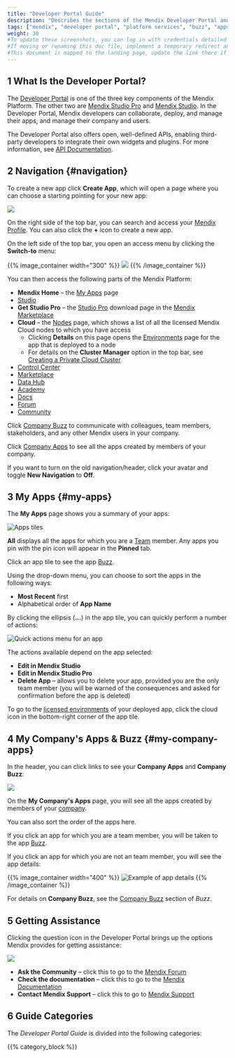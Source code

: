 ```yaml
---
title: "Developer Portal Guide"
description: "Describes the sections of the Mendix Developer Portal and links to more detailed documents in the guide."
tags: ["mendix", "developer portal", "platform services", "buzz", "apps", "community", "marketplace", "academy", "forum", "docs", "documentation"]
weight: 30
#To update these screenshots, you can log in with credentials detailed in How to Update Screenshots Using Team Apps.
#If moving or renaming this doc file, implement a temporary redirect and let the respective team know they should update the URL in the product. See Mapping to Products for more details.
#This document is mapped to the landing page, update the link there if renaming or moving the doc file.
---
```


## 1 What Is the Developer Portal?

The [Developer Portal](http://sprintr.home.mendix.com) is one of the three key components of the Mendix Platform. The other two are [Mendix Studio Pro](/refguide/modeling) and [Mendix Studio](/studio/). In the Developer Portal, Mendix developers can collaborate, deploy, and manage their apps, and manage their company and users. 

The Developer Portal also offers open, well-defined APIs, enabling third-party developers to integrate their own widgets and plugins. For more information, see [API Documentation](/apidocs-mxsdk/apidocs/).

## 2 Navigation {#navigation}

To create a new app click **Create App**, which will open a page where you can choose a starting pointing for your new app:

![](attachments/create-app.png)

On the right side of the top bar, you can search and access your [Mendix Profile](/developerportal/community-tools/mendix-profile). You can also click the **+** icon to create a new app.

On the left side of the top bar, you open an access menu by clicking the **Switch-to** menu:

{{% image_container width="300" %}}
![](attachments/switcher.png)
{{% /image_container %}}

You can then access the following parts of the Mendix Platform:

* **Mendix Home** – the [My Apps](/developerportal#my-apps) page
* [Studio](/studio/)
* **Get Studio Pro** – the [Studio Pro](/refguide/) download page in the [Mendix Marketplace](/appstore/)
* **Cloud**  – the [Nodes](/developerportal/deploy/node-permissions) page, which shows a list of all the licensed Mendix Cloud nodes to which you have access
	* Clicking **Details** on this page opens the [Environments](/developerportal/deploy/environments) page for the app that is deployed to a node
	* For details on the **Cluster Manager** option in the top bar, see [Creating a Private Cloud Cluster](/developerportal/deploy/private-cloud-cluster)
* [Control Center](/developerportal/control-center/)
* [Marketplace](/appstore/)
* [Data Hub](/data-hub/)
* [Academy](https://academy.mendix.com/link/home)
* [Docs](https://docs.mendix.com/)
* [Forum](/developerportal/community-tools/mendix-forum)
* [Community](community-tools)

Click [Company Buzz](collaborate/buzz) to communicate with colleagues, team members, stakeholders, and any other Mendix users in your company.

Click [Company Apps](/developerportal#my-company-apps) to see all the apps created by members of your company.

If you want to turn on the old navigation/header, click your avatar and toggle **New Navigation** to **Off**.

## 3 My Apps {#my-apps}

The **My Apps** page shows you a summary of your apps:

![Apps tiles](attachments/apps-tiles.jpg)

**All** displays all the apps for which you are a [Team](/developerportal/collaborate/team) member. Any apps you pin with the pin icon will appear in the **Pinned** tab. 

Click an app tile to see the app [Buzz](/developerportal/collaborate/buzz).

Using the drop-down menu, you can choose to sort the apps in the following ways:

* **Most Recent** first
* Alphabetical order of **App Name**

By clicking the ellipsis (**…**) in the app tile, you can quickly perform a number of actions:

![Quick actions menu for an app](attachments/quick-action-menu.jpg)

The actions available depend on the app selected:

* **Edit in Mendix Studio**
* **Edit in Mendix Studio Pro**
* **Delete App** – allows you to delete your app, provided you are the only team member (you will be warned of the consequences and asked for confirmation before the app is deleted)

To go to the [licensed environments](/developerportal/deploy/environments) of your deployed app, click the cloud icon in the bottom-right corner of the app tile.

## 4 My Company's Apps & Buzz {#my-company-apps}

In the header, you can click links to see your **Company Apps** and **Company Buzz**:

![](attachments/company-links.png)

On the **My Company's Apps** page, you will see all the apps created by members of your [company](/developerportal/control-center/index#company).

You can also sort the order of the apps here.

If you click an app for which you are a team member, you will be taken to the app [Buzz](/developerportal/collaborate/buzz).

If you click an app for which you are not an team member, you will see the app details:

{{% image_container width="400" %}}
![Example of app details](attachments/app-details.png)
{{% /image_container %}}

For details on **Company Buzz**, see the [Company Buzz](/developerportal/collaborate/buzz#company-buzz) section of *Buzz*.

## 5 Getting Assistance

Clicking the question icon in the Developer Portal brings up the options Mendix provides for getting assistance:

![](attachments/developerportal-assistance.jpg)

* **Ask the Community** – click this to go to the [Mendix Forum](https://forum.mendixcloud.com/index4.html)
* **Check the documentation** – click this to go to the [Mendix Documentation](https://docs.mendix.com/)
* **Contact Mendix Support** – click this to go to [Mendix Support](https://support.mendix.com/hc/en-us)

## 6 Guide Categories

The *Developer Portal Guide* is divided into the following categories:

{{% category_block %}}
